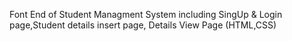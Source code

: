 Font End of Student Managment System including SingUp & Login page,Student details insert page, Details View Page (HTML,CSS)
